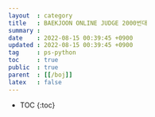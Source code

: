 ```yaml
---
layout  : category
title   : BAEKJOON ONLINE JUDGE 2000번대
summary : 
date    : 2022-08-15 00:39:45 +0900
updated : 2022-08-15 00:39:45 +0900
tag     : ps-python
toc     : true
public  : true
parent  : [[/boj]]
latex   : false
---
```

* TOC
{:toc}

